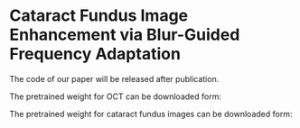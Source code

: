 # Cataract Fundus Image Enhancement via Blur-Guided Frequency Adaptation

The code of our paper will be released after publication.

The pretrained weight for OCT can be downloaded form:

The pretrained weight for cataract fundus images can be downloaded form:
